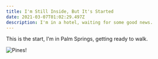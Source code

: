 ```yaml
---
title: I'm Still Inside, But It's Started
date: 2021-03-07T01:02:29.497Z
description: I'm in a hotel, waiting for some good news.
---
```

This is the start, I'm in Palm Springs, getting ready to walk.

![Pines!](/img/pines.jpeg "Pines")